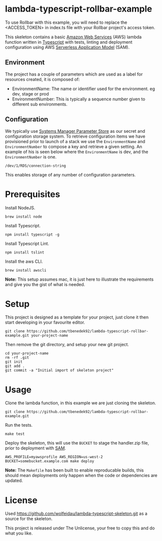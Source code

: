 # lambda-typescript-rollbar-example
To use Rollbar with this example, you will need to replace the <ACCESS_TOKEN> in index.ts file with your Rollbar project's access token.

This skeleton contains a basic [Amazon Web Services](https://aws.amazon.com/) (AWS) lambda function written in [Typescript](https://www.typescriptlang.org) with tests, linting and deployment configuration using AWS [Serverless Application Model](https://github.com/awslabs/serverless-application-model) (SAM).


## Environment

The project has a couple of parameters which are used as a label for resources created, it is composed of:

* EnvironmentName: The name or identifier used for the environment. eg dev, stage or prod
* EnvironmentNumber: This is typically a sequence number given to different sub environments.

## Configuration

We typically use [Systems Manager Parameter Store](http://docs.aws.amazon.com/systems-manager/latest/userguide/systems-manager-paramstore.html) as our secret and configuration storage system. To retrieve configuration items we have provisioned prior to launch of a stack we use the `EnvironmentName` and `EnvironmentNumber` to compose a key and retrieve a given setting. An example of his is seen below where the `EnvironmentName` is dev, and the `EnvironmentNumber` is one.

```
/dev/1/RDS/connection-string
```

This enables storage of any number of configuration parameters.

# Prerequisites

Install NodeJS.

```
brew install node
```

Install Typescript.

```
npm install typescript -g
```

Install Typescript Lint.

```
npm install tslint
```

Install the aws CLI.

```
brew install awscli
```

**Note:** This setup assumes mac, it is just here to illustrate the requirements and give you the gist of what is needed.

# Setup

This project is designed as a template for your project, just clone it then start developing in your favourite editor.

```
git clone https://github.com/tbenedek92/lambda-typescript-rollbar-example.git your-project-name
```

Then remove the git directory, and setup your new git project.

```
cd your-project-name
rm -rf .git
git init
git add . 
git commit -a "Initial import of skeleton project"
```

# Usage

Clone the lambda function, in this example we are just cloning the skeleton.

```
git clone https://github.com/tbenedek92/lambda-typescript-rollbar-example.git
```

Run the tests.

```
make test
```

Deploy the skeleton, this will use the `BUCKET` to stage the handler.zip file, prior to deployment with [SAM](https://github.com/awslabs/serverless-application-model).

```
AWS_PROFILE=myawsprofile AWS_REGION=us-west-2 BUCKET=somebucket.example.com make deploy
```

**Note:** The `Makefile` has been built to enable reproducable builds, this should mean deployments only happen when the code or dependencies are updated.

# License
Used https://github.com/wolfeidau/lambda-typescript-skeleton.git as a source for the skeleton.

This project is released under The Unlicense, your free to copy this and do what you like.
